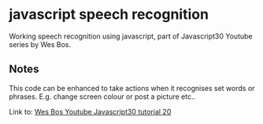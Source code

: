 javascript speech recognition
=================

Working speech recognition using javascript, part of Javascript30 Youtube series by Wes Bos.

Notes
-----------
This code can be enhanced to take actions when it recognises set words or phrases. E.g. change screen colour or post a picture etc..

Link to: [Wes Bos Youtube Javascript30 tutorial 20](https://www.youtube.com/watch?v=0mJC0A72Fnw&index=20&list=PLu8EoSxDXHP6CGK4YVJhL_VWetA865GOH)